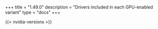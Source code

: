 +++
title = "1.49.0"
description = "Drivers included in each GPU-enabled variant"
type = "docs"
+++

{{< nvidia-versions >}}
